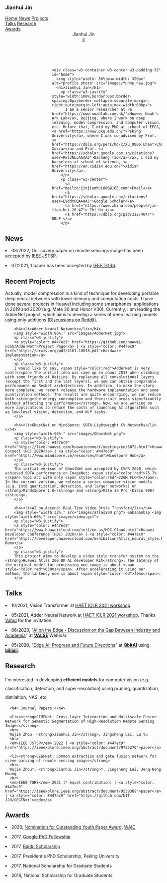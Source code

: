 <html xmlns="http://www.w3.org/1999/xhtml" xml:lang="en">
<!-- Sidebar/menu -->
<nav class="w3-sidebar w3-bar-block w3-black w3-collapse w3-top w3-right" style="z-index:3;width:150px" id="mySidebar">
  <div class="w3-container w3-display-container w3-padding-16">
    <h3><b>Jianhui Jin</b></h3>
  </div>
  <div>
    <a href="#home">Home</a>
    <a href="#news">News</a>
    <a href="#projects">Projects</a>
    <a href="#talks">Talks</a>
    <a href="#publications">Research</a>
    <a href="#award">Awards</a>
  </div>
</nav>

<!-- Top menu on small screens -->
<header class="w3-bar w3-top w3-hide-large w3-black w3-xlarge">
  <div class="w3-bar-item w3-padding-24">Jianhui Jin</div>
  <a href="javascript:void(0)" class="w3-bar-item w3-button w3-padding-24 w3-right"  style="font-stretch: extra-expanded;" onclick="w3_open()"><b>≡</b></a>
  </div>
</header>

<!-- Overlay effect when opening sidebar on small screens -->
<div class="w3-overlay w3-hide-large" onclick="w3_close()" style="cursor:pointer" title="close side menu" id="myOverlay"></div>

<!-- !PAGE CONTENT! -->
<div class="w3-main" style="margin-left:150px">

  <!-- Push down content on small screens -->
  <div class="w3-hide-large" style="margin-top:83px"></div>

<!-- The Home Section -->
    <div class="w3-container w3-center w3-padding-32" id="home">
      <img style="width: 80%;max-width: 320px" alt="profile photo" src="images/Yunhe_new.jpg">
      <h1>Jianhui Jin</h1>
        <p class="w3-justify" style="width:100%;border:0px;border-spacing:0px;border-collapse:separate;margin-right:auto;margin-left:auto;max-width:600px">
          I am a senior researcher at <a href="https://www.noahlab.com.hk/">Huawei Noah's Ark Lab</a>, Beijing, where I work on deep learning, model compression, and computer vision, etc. Before that, I did my PhD at school of EECS, <a href="https://www.pku.edu.cn/">Peking University</a>, where I was co-advised by Prof. <a href="https://dblp.org/pers/hd/x/Xu_0006:Chao">Chao Xu</a></a> and Prof. <a href="https://scholar.google.com.sg/citations?user=RwlJNLcAAAAJ">Dacheng Tao</a></a>. I did my bachelors at school of science, <a href="https://en.xidian.edu.cn/">Xidian University</a>.
        </p>
        <p class="w3-center">
          <a href="mailto:jinjianhui666@163.com">Email</a>
          <a href="https://scholar.google.com/citations?user=E9ddt6QAAAAJ">Google Scholar</a>
          <a href="https://www.zhihu.com/people/jin-jian-hui-26-47"> Zhi Hu </a>
          <a href="https://dblp.org/pid/312/4047"> DBLP </a>
        </p>
  </div>

<!-- The News Section -->
  <div class="w3-container w3-light-grey w3-padding-32" id="news">
   <h2>News</h2>
   	  <p><li> 03/2022, Our suvery paper on remote sensings image has been accepted by <a href="https://ieeexplore.ieee.org/abstract/document/9735276">IEEE JSTSP</a>.</li></p>
      <p><li> 07/2021, 1 paper has been accepted by <a href="https://ieeexplore.ieee.org/abstract/document/9538389">IEEE TGRS</a>.</li></p>
  </div>
<!-- The Projects Section -->
  <div class="w3-container w3-padding-32" id="projects">
    <h2>Recent Projects</h2>
    <p class="w3-justify">
        Actually, model compression is a kind of technique for developing portable deep neural networks with lower memory and computation costs. I have done several projects in Huawei including some smartphones' applications in 2019 and 2020 (e.g. Mate 30 and Honor V30). Currently, I am leading the AdderNet project, which aims to develop a series of deep learning models using only additions (<a href="https://www.reddit.com/r/MachineLearning/comments/ekw2s1/r_addernet_do_we_really_need_multiplications_in/">Discussions on Reddit</a>).
    </p>

        <h4><li>Adder Neural Networks</li></h4>
        <img style="width:96%;" src="images/AdderNet.jpg"> 
        <p class="w3-justify">
        <a style="color: #447ec9" href="https://github.com/huawei-noah/AdderNet">Project Page</a> | <a style="color: #447ec9" href="https://arxiv.org/pdf/2101.10015.pdf">Hardware Implementation</a>
        </p>
        <p class="w3-justify">
        I would like to say, <span style="color:red">AdderNet is very cool!</span> The initial idea was came up in about 2017 when climbing with some friends at Beijing. By replacing all convolutional layers (except the first and the last layers), we now can obtain comparable performance on ResNet architectures. In addition, to make the story more complete, we recent release the hardware implementation and some quantization methods. The results are quite encouraging, we can reduce both <strong>the energy consumption and thecircuit areas significantly without affecting the performance</strong>. Now, we are working on more applications to reduce the costs of launching AI algorithms such as low-level vision, detection, and NLP tasks.
        </p> 

        <h4><li>GhostNet on MindSpore: SOTA Lightweight CV Networks</li></h4>
        <img style="width:96%;" src="images/GhostNet.png"> 
        <p class="w3-justify">
        <a style="color: #447ec9" href="https://live.huawei.com/huaweiconnect/meeting/cn/5872.html">Huawei Connect (HC) 2020</a> | <a style="color: #447ec9" href="https://www.mindspore.cn/resources/hub">MindSpore Hub</a>
        </p>
        <p class="w3-justify">
        The initial verison of GhostNet was accepted by CVPR 2020, which achieved SOTA performance on ImageNet: <span style="color:red">75.7%</span> top1 acc with only <span style="color:red">226M FLOPS</span>. In the current version, we release a series computer vision models (e.g. int8 quantization, detection, and larger networks) on <strong>MindsSpore 1.0</strong> and <strong>Mate 30 Pro (Kirin 990)</strong>.
        </p> 

        <h4><li>AI on Ascend: Real-Time Video Style Transfer</li></h4>
        <img style="width:32%;" src="images/atlas200.png"> &nbsp&nbsp <img style="width:60%;" src="images/video.gif">
        <p class="w3-justify">
        <a style="color: #447ec9" href="https://www.huaweicloud.com/intl/en-us/HDC.Cloud.html">Huawei Developer Conference (HDC) 2020</a> | <a style="color: #447ec9" href="https://developer.huaweicloud.com/exhibition/Atlas_neural_style.html">Online Demo</a>
        </p>
        <p class="w3-justify">
        This project aims to develop a video style transfer system on the <strong>Huawei Atlas 200 DK AI developer Kit</strong>. The latency of the original model for processing one image is about <span style="color:red">630ms</span>. After accelerating it using our method, the lantency now is about <span style="color:red">40ms</span>. 
        </p>  

  </div>
  
  <!-- The Talks Section -->
  <div class="w3-container w3-light-grey w3-padding-32" id="talks">
    <h2>Talks</h2>
      <p><li> 10/2021, Vision Transformer at <a href="https://haet2021.github.io/speakers.html">HAET ICLR 2021 workshop</a>.</li></p>
	  <p><li> 05/2021, Adder Neural Network at <a href="https://haet2021.github.io/speakers.html">HAET ICLR 2021 workshop</a>. Thanks <a href="https://datawisdom.ca/">Vahid</a> for the invitation.</li></p>
      <p><li> 06/2020, "<a href="http://valser.org/webinar/slide/slides/20200603/%E6%A8%A1%E5%9E%8B%E5%8E%8B%E7%BC%A9-%E5%B7%A5%E4%B8%9A%E7%95%8C%E5%92%8C%E5%AD%A6%E6%9C%AF%E7%95%8C%E7%9A%84%E5%B7%AE%E5%BC%82.pdf">AI on the Edge - Discussion on the Gap Between Industry and Academia</a>" at <a  href="http://valser.org/"><strong>VALSE</strong></a> Webinar.</li></p>
      <p><li> 05/2020, "<a href="https://www.bilibili.com/video/av925692420/">Edge AI: Progress and Future Directions</a>" at <a href="https://www.qbitai.com/"> <strong>QbitAI</strong></a> using <a  href="https://www.bilibili.com/"><strong>bilibili</strong></a>.</li></p>
  </div>
 <!-- The Publications Section -->
  <div class="w3-container w3-padding-32"" id="publications">
    <h2>Research</h2>
      <p class="w3-left-align" style="line-height:200%">
        I'm interested in devleoping <strong>efficient models</strong> for computer vision (e.g. classification, detection, and super-resolution) using pruning, quantization, distilaltion, NAS, etc.
      </p>
    
      <h4> Journal Papers:</h4>

      <li><strong>CIMFNet: Cross-layer Interaction and Multiscale Fusion Network for Semantic Segmentation of High-Resolution Remote Sensing Images</strong>
      <br>
      Wujie Zhou, <strong>Jianhui Jin</strong>, Jingsheng Lei, Lu Yu
      <br>
      <em>IEEE JSTSP</em> 2022 | <a style="color: #447ec9" href="https://ieeexplore.ieee.org/abstract/document/9735276">paper</a> 

      <li><strong>CEGFNet: Common extraction and gate fusion network for scene parsing of remote sensing images</strong>
      <br>
      Wujie Zhou*, <strong>Jianhui Jin</strong>*, Jingsheng Lei, Jenq-Neng Hwang
      <br>
      <em>IEEE TGRS</em> 2021 (* equal contribution) | <a style="color: #447ec9" href="https://ieeexplore.ieee.org/abstract/document/9538389">paper</a> | <a style="color: #447ec9" href="https://github.com/NIT-JJH/CEGFNet">code</a>

<!-- The Awards Section -->
  <div class="w3-container w3-padding-32" id="award">
    <h2>Awards</h2>
    <p><li> 2020, <a href="https://mp.weixin.qq.com/s/dORL01lgFNDHgjp3KMJmiQ">Nomination for Outstanding Youth Paper Award</a>, <a href="https://worldaic.com.cn/portal/en/aboutus.html">WAIC</a></p>               
    <p><li> 2017, <a href="https://research.google/outreach/phd-fellowship/recipients/?category=2017">Google PhD Fellowship</a></p>
    <p><li> 2017, <a href="http://scholarship.baidu.com/">Baidu Scholarship</a></p>
    <p><li> 2017, President's PhD Scholarship, Peking University</p>
    <p><li> 2017, National Scholarship for Graduate Students</p>
    <p><li> 2016, National Scholarship for Graduate Students</p>
  </div>  
